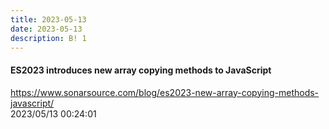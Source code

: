 ```yaml
---
title: 2023-05-13
date: 2023-05-13
description: B! 1
---
```


#### ES2023 introduces new array copying methods to JavaScript
https://www.sonarsource.com/blog/es2023-new-array-copying-methods-javascript/<br>
2023/05/13 00:24:01<br>


